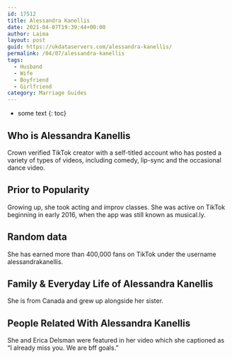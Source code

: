```yaml
---
id: 17512
title: Alessandra Kanellis
date: 2021-04-07T19:39:44+00:00
author: Laima
layout: post
guid: https://ukdataservers.com/alessandra-kanellis/
permalink: /04/07/alessandra-kanellis
tags:
  - Husband
  - Wife
  - Boyfriend
  - Girlfriend
category: Marriage Guides
---
```


* some text
{: toc}


## Who is Alessandra Kanellis
                  
                  
                  
Crown verified TikTok creator with a self-titled account who has posted a variety of types of videos, including comedy, lip-sync and the occasional dance video. 
                  
              
            
              
            
                
                
                
## Prior to Popularity
                  
                  
                  
Growing up, she took acting and improv classes. She was active on TikTok beginning in early 2016, when the app was still known as musical.ly. 
                  
              
            
              
            
                
                
                
## Random data
                  
                  
                  
She has earned more than 400,000 fans on TikTok under the username alessandrakanellis.  
                  
              
            
              
            
                
                
                
## Family & Everyday Life of Alessandra Kanellis
                  
                  
                  
She is from Canada and grew up alongside her sister. 
                  
              
            
              
            
                
                
                
## People Related With Alessandra Kanellis
                  
                  
                  
She and Erica Delsman were featured in her video which she captioned as &#8220;I already miss you. We are bff goals.&#8221;
                  
              
            
              
            
                
              
            
              
              
            
            
              
            
          
          
          